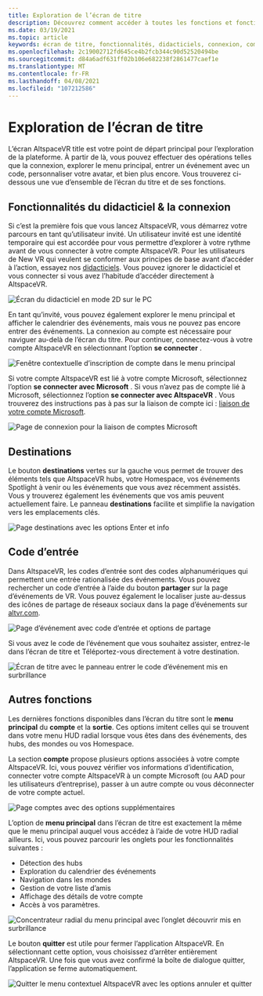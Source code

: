 ```yaml
---
title: Exploration de l’écran de titre
description: Découvrez comment accéder à toutes les fonctions et fonctions de l’écran de titre AltspaceVR pour la première fois ou pour retourner un utilisateur.
ms.date: 03/19/2021
ms.topic: article
keywords: écran de titre, fonctionnalités, didacticiels, connexion, compte, code d’entrée, destinations
ms.openlocfilehash: 2c19002712fd645ce4b2fcb344c90d52520494be
ms.sourcegitcommit: d84a6adf631ff02b106e682238f2861477caef1e
ms.translationtype: MT
ms.contentlocale: fr-FR
ms.lasthandoff: 04/08/2021
ms.locfileid: "107212586"
---
```

# <a name="exploring-the-title-screen"></a>Exploration de l’écran de titre

L’écran AltspaceVR title est votre point de départ principal pour l’exploration de la plateforme. À partir de là, vous pouvez effectuer des opérations telles que la connexion, explorer le menu principal, entrer un événement avec un code, personnaliser votre avatar, et bien plus encore. Vous trouverez ci-dessous une vue d’ensemble de l’écran du titre et de ses fonctions. 

## <a name="tutorial-features--login"></a>Fonctionnalités du didacticiel & la connexion 

Si c’est la première fois que vous lancez AltspaceVR, vous démarrez votre parcours en tant qu’utilisateur invité. Un utilisateur invité est une identité temporaire qui est accordée pour vous permettre d’explorer à votre rythme avant de vous connecter à votre compte AltspaceVR. Pour les utilisateurs de New VR qui veulent se conformer aux principes de base avant d’accéder à l’action, essayez nos [didacticiels](../tutorials/host-tools-overview.md). Vous pouvez ignorer le didacticiel et vous connecter si vous avez l’habitude d’accéder directement à AltspaceVR. 

![Écran du didacticiel en mode 2D sur le PC](images/title-screen-01.png)

En tant qu’invité, vous pouvez également explorer le menu principal et afficher le calendrier des événements, mais vous ne pouvez pas encore entrer des événements. La connexion au compte est nécessaire pour naviguer au-delà de l’écran du titre. Pour continuer, connectez-vous à votre compte AltspaceVR en sélectionnant l’option **se connecter** . 

![Fenêtre contextuelle d’inscription de compte dans le menu principal](images/title-screen-03.png)

Si votre compte AltspaceVR est lié à votre compte Microsoft, sélectionnez l’option **se connecter avec Microsoft** . Si vous n’avez pas de compte lié à Microsoft, sélectionnez l’option **se connecter avec AltspaceVR** . Vous trouverez des instructions pas à pas sur la liaison de compte ici : [liaison de votre compte Microsoft](../getting-started/linking-microsoft-account.md). 

![Page de connexion pour la liaison de comptes Microsoft](images/title-screen-02.png)

## <a name="destinations"></a>Destinations 

Le bouton **destinations** vertes sur la gauche vous permet de trouver des éléments tels que AltspaceVR hubs, votre Homespace, vos événements Spotlight à venir ou les événements que vous avez récemment assistés. Vous y trouverez également les événements que vos amis peuvent actuellement faire. Le panneau **destinations** facilite et simplifie la navigation vers les emplacements clés. 

![Page destinations avec les options Enter et info](images/title-screen-04.png)

## <a name="entry-code"></a>Code d’entrée 

Dans AltspaceVR, les codes d’entrée sont des codes alphanumériques qui permettent une entrée rationalisée des événements. Vous pouvez rechercher un code d’entrée à l’aide du bouton **partager** sur la page d’événements de VR. Vous pouvez également le localiser juste au-dessus des icônes de partage de réseaux sociaux dans la page d’événements sur [altvr.com](https://altvr.com). 

![Page d’événement avec code d’entrée et options de partage](images/title-screen-05.png)

Si vous avez le code de l’événement que vous souhaitez assister, entrez-le dans l’écran de titre et Téléportez-vous directement à votre destination.  

![Écran de titre avec le panneau entrer le code d’événement mis en surbrillance](images/title-screen-06.png)

## <a name="other-functions"></a>Autres fonctions 

Les dernières fonctions disponibles dans l’écran du titre sont le **menu principal** du **compte** et la **sortie**. Ces options imitent celles qui se trouvent dans votre menu HUD radial lorsque vous êtes dans des événements, des hubs, des mondes ou vos Homespace. 

La section **compte** propose plusieurs options associées à votre compte AltspaceVR. Ici, vous pouvez vérifier vos informations d’identification, connecter votre compte AltspaceVR à un compte Microsoft (ou AAD pour les utilisateurs d’entreprise), passer à un autre compte ou vous déconnecter de votre compte actuel. 

![Page comptes avec des options supplémentaires](images/title-screen-07.png)

L’option de **menu principal** dans l’écran de titre est exactement la même que le menu principal auquel vous accédez à l’aide de votre HUD radial ailleurs. Ici, vous pouvez parcourir les onglets pour les fonctionnalités suivantes :

* Détection des hubs
* Exploration du calendrier des événements
* Navigation dans les mondes
* Gestion de votre liste d’amis
* Affichage des détails de votre compte
* Accès à vos paramètres.

![Concentrateur radial du menu principal avec l’onglet découvrir mis en surbrillance](images/title-screen-08.png)

Le bouton **quitter** est utile pour fermer l’application AltspaceVR. En sélectionnant cette option, vous choisissez d’arrêter entièrement AltspaceVR. Une fois que vous avez confirmé la boîte de dialogue quitter, l’application se ferme automatiquement. 

![Quitter le menu contextuel AltspaceVR avec les options annuler et quitter](images/title-screen-09.png)